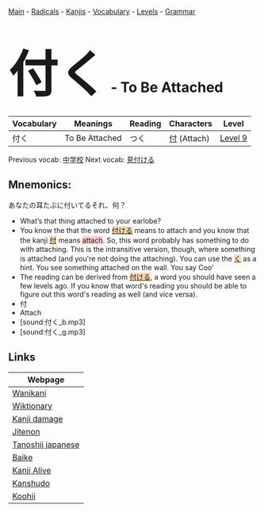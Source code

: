 <style> bigfont {font-size: 100px}</style>
[Main](../README.md) -
[Radicals](../radicals.md) -
[Kanjis](../kanjis.md) -
[Vocabulary](../vocabulary.md) -
[Levels](../levels.md) -
[Grammar](../grammar.md)
# <bigfont> 付く</bigfont> - To Be Attached 

| Vocabulary | Meanings | Reading | Characters | Level |
| --- | --- | --- | --- | --- |
| 付く | To Be Attached | つく |  [付](../kanjis/付.md) (Attach) | [Level 9](../levels/wk_level9.md) |

Previous vocab: [中学校](中学校.md) Next vocab: [見付ける](見付ける.md) 

## Mnemonics:
あなたの耳たぶに付いてるそれ、何？
* What’s that thing attached to your earlobe?
* You know the that the word <span style="background-color:#fed8b1"> [付ける]([付](https://jisho.org/search/付)ける)</span> means to attach and you know that the kanji <span style="background-color:#fed8b1"> [付](https://jisho.org/search/付)</span> means <span style="background-color:#ffcccb"> attach</span>. So, this word probably has something to do with attaching. This is the intransitive version, though, where something is attached (and you're not doing the attaching). You can use the <span style="background-color:#fed8b1"> [く](https://jisho.org/search/く)</span> as a hint. You see something attached on the wall. You say Coo'
* The reading can be derived from <span style="background-color:#fed8b1"> [付ける]([付](https://jisho.org/search/付)ける)</span>, a word you should have seen a few levels ago. If you know that word's reading you should be able to figure out this word's reading as well (and vice versa).
* 付
* Attach
* [sound:付く_b.mp3]
* [sound:付く_g.mp3]


## Links 

| Webpage |
| --- |
| [Wanikani          ](https://www.wanikani.com/kanji/付く) |
| [Wiktionary        ](https://en.wiktionary.org/wiki/付く) |
| [Kanji damage      ](http://www.kanjidamage.com/kanji/search?utf8=✓&q=付く) |
| [Jitenon           ](https://jitenon.com/kanji/付く) |
| [Tanoshii japanese ](https://www.tanoshiijapanese.com/dictionary/kanji.cfm?k=付く) |
| [Baike             ](https://baike.baidu.com/item/付く) |
| [Kanji Alive       ](https://app.kanjialive.com/付く) |
| [Kanshudo          ](https://www.kanshudo.com/searchmn?q=付く) |
| [Koohii            ](https://kanji.koohii.com/study/kanji/付く) |

